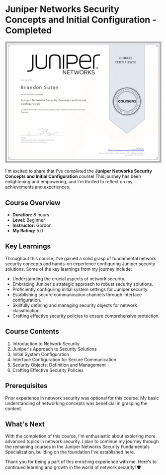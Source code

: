 # Juniper Networks Security Concepts and Initial Configuration - Completed

![Completion Badge](JuniperNetworksSecurityConceptsandInitialConfiguration.png)

I'm excited to share that I've completed the **Juniper Networks Security Concepts and Initial Configuration** course! This journey has been enlightening and empowering, and I'm thrilled to reflect on my achievements and experiences.

## Course Overview

- **Duration:** 8 hours
- **Level:** Beginner
- **Instructor:** Gordon
- **My Rating:** 5.0

## Key Learnings

Throughout this course, I've gained a solid grasp of fundamental network security concepts and hands-on experience configuring Juniper security solutions. Some of the key learnings from my journey include:

- Understanding the crucial aspects of network security.
- Embracing Juniper's strategic approach to robust security solutions.
- Proficiently configuring initial system settings for Juniper security.
- Establishing secure communication channels through interface configuration.
- Skillfully defining and managing security objects for network classification.
- Crafting effective security policies to ensure comprehensive protection.

## Course Contents

1. Introduction to Network Security
2. Juniper's Approach to Security Solutions
3. Initial System Configuration
4. Interface Configuration for Secure Communication
5. Security Objects: Definition and Management
6. Crafting Effective Security Policies

## Prerequisites

Prior experience in network security was optional for this course. My basic understanding of networking concepts was beneficial in grasping the content.

## What's Next

With the completion of this course, I'm enthusiastic about exploring more advanced topics in network security. I plan to continue my journey through the remaining courses in the Juniper Networks Security Fundamentals Specialization, building on the foundation I've established here.

Thank you for being a part of this enriching experience with me. Here's to continued learning and growth in the world of network security! 🛡️
